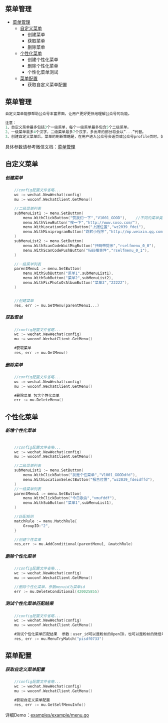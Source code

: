 ## 菜单管理

- [菜单管理](#菜单管理)
	- [自定义菜单](#自定义菜单)
	    - 创建菜单
        - 获取菜单
        - 删除菜单
	- [个性化菜单](#个性化菜单)
		- 创建个性化菜单
		- 删除个性化菜单
		- 个性化菜单测试
	- [菜单配置](#菜单配置)
		- 获取自定义菜单配置



## 菜单管理

```go
自定义菜单能够帮助公众号丰富界面，让用户更好更快地理解公众号的功能。

注意：
1、自定义菜单最多包括3个一级菜单，每个一级菜单最多包含5个二级菜单。
2、一级菜单最多4个汉字，二级菜单最多7个汉字，多出来的部分将会以“...”代替。
3、创建自定义菜单后，菜单的刷新策略是，在用户进入公众号会话页或公众号profile页时，如果发现上一次拉取菜单的请求在5分钟以前，就会拉取一下菜单，如果菜单有更新，就会刷新客户端的菜单。测试时可以尝试取消关注公众账号后再次关注，则可以看到创建后的效果。

```

具体参数请参考微信文档：[菜单管理](https://mp.weixin.qq.com/wiki?t=resource/res_main&id=mp1421141013)


## 自定义菜单

##### 创建菜单
```go
    //config配置文件省略...
	wc := wechat.NewWechat(config)
	mu := wxconf.WechatClient.GetMenu()

	//二级菜单列表
	subMenuList1 := menu.SetButton(
		menu.WithClickButton("赞我们一下","V1001_GOOD"),    //不同的菜单类型，调用不用的menu.WithXXXButton()方法
		menu.WithViewButton("搜一下","http://www.soso.com/"),
		menu.WithLocationSelectButton("上报位置","wz2039_fdei"),
		menu.WithMiniprogramButton("跳转小程序","http://mp.weixin.qq.com","wx286b93c14bbf93aa","pages/lunar/index"),
	)
	subMenuList2 := menu.SetButton(
		menu.WithScanCodeWaitMsgButton("扫码带提示","rselfmenu_0_0"),
		menu.WithScanCodePushButton("扫码推事件","rselfmenu_0_1"),
	)

	//一级菜单列表
	parentMenu1 := menu.SetButton(
		menu.WithSubButton("菜单1",subMenuList1),
		menu.WithSubButton("菜单2",subMenuList2),
		menu.WithPicPhotoOrAlbumButton("菜单3","22222"),
	)


	//创建菜单
	res, err := mu.SetMenu(parentMenu1...)

```

##### 获取菜单
```go
    //config配置文件省略...
	wc := wechat.NewWechat(config)
	mu := wxconf.WechatClient.GetMenu()

    #获取菜单
    res, err := mu.GetMenu()

```

##### 删除菜单
```go
    //config配置文件省略...
	wc := wechat.NewWechat(config)
	mu := wxconf.WechatClient.GetMenu()

    #删除菜单 包含个性化菜单
    err := mu.DeleteMenu()

```

## 个性化菜单

##### 新增个性化菜单
```go

    //config配置文件省略...
	wc := wechat.NewWechat(config)
	mu := wxconf.WechatClient.GetMenu()

	//二级菜单列表
	subMenuList1 := menu.SetButton(
		menu.WithClickButton("我是个性菜单","V1001_GOODdfd"),
		menu.WithLocationSelectButton("报告位置","wz2039_fdeidffd"),
	)
	//一级菜单列表
	parentMenu1 := menu.SetButton(
		menu.WithClickButton("今日歌曲","vmufddf"),
		menu.WithSubButton("菜单1",subMenuList1),
	)

	//匹配规则
	matchRule := menu.MatchRule{
		GroupID:"2",
	}

	//创建个性菜单
	res,err := mu.AddConditional(parentMenu1, &matchRule)

```

##### 删除个性化菜单

```go
    //config配置文件省略...
	wc := wechat.NewWechat(config)
	mu := wxconf.WechatClient.GetMenu()

    //删除个性化菜单，参数menuid为菜单id
    err := mu.DeleteConditional(420025855)

```


##### 测试个性化菜单匹配结果

```go
    //config配置文件省略...
	wc := wechat.NewWechat(config)
	mu := wxconf.WechatClient.GetMenu()

	#测试个性化菜单匹配结果  参数：user_id可以是粉丝的OpenID，也可以是粉丝的微信号
    res, err := mu.MenuTryMatch("pisdf0733")

```

## 菜单配置
##### 获取自定义菜单配置

```go
    //config配置文件省略...
	wc := wechat.NewWechat(config)
	mu := wxconf.WechatClient.GetMenu()

	#获取自定义菜单配置
    res, err := mu.GetSelfMenuInfo()

```



详细Demo：[examples/example/menu.go](../../examples/example/menu.go)
